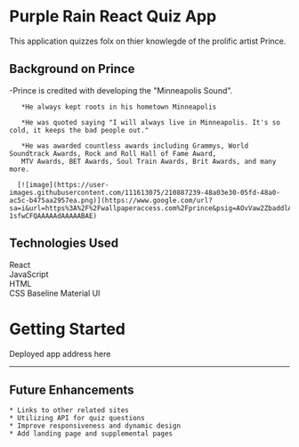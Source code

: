 # Purple Rain React Quiz App #

This application quizzes folx on thier knowlegde of the prolific artist Prince.

## Background on Prince ##

-Prince is credited with developing the "Minneapolis Sound".
       
       *He always kept roots in his hometown Minneapolis   
       
       *He was quoted saying "I will always live in Minneapolis. It's so cold, it keeps the bad people out."
       
       *He was awarded countless awards including Grammys, World Soundtrack Awards, Rock and Roll Hall of Fame Award,  
       MTV Awards, BET Awards, Soul Train Awards, Brit Awards, and many more.
       
      [![image](https://user-images.githubusercontent.com/111613075/210887239-48a03e30-05fd-48a0-ac5c-b475aa2957ea.png)](https://www.google.com/url?sa=i&url=https%3A%2F%2Fwallpaperaccess.com%2Fprince&psig=AOvVaw2ZbaddlA1pwnHOGxtaxws2&ust=1673041995055000&source=images&cd=vfe&ved=0CA4QjRxqFwoTCOi255-1sfwCFQAAAAAdAAAAABAE)

## Technologies Used ##
React    
JavaScript  
HTML  
CSS Baseline 
Material UI

# Getting Started #  

Deployed app address here

***

## Future Enhancements ##
    * Links to other related sites 
    * Utilizing API for quiz questions 
    * Improve responsiveness and dynamic design    
    * Add landing page and supplemental pages
    
